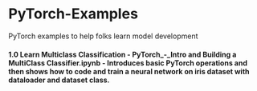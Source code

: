 # PyTorch-Examples
PyTorch examples to help folks learn model development


####  1.0 Learn Multiclass Classification - PyTorch_-_Intro and Building a MultiClass Classifier.ipynb - Introduces basic PyTorch operations and then shows how to code and train a neural network on iris dataset with dataloader and dataset class.
